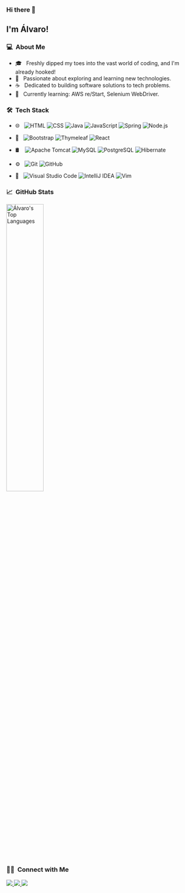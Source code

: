 ### Hi there 👋

<h2>I'm Álvaro!</h2>

<h3> 💻 &nbsp;About Me </h3>

- 🎓 &nbsp; Freshly dipped my toes into the vast world of coding, and I'm already hooked!
- 🚀 &nbsp; Passionate about exploring and learning new technologies.
- ☕ &nbsp; Dedicated to building software solutions to tech problems.
- 🌱 &nbsp; Currently learning: AWS re/Start, Selenium WebDriver.

<h3> 🛠 &nbsp;Tech Stack</h3>

- 🌐 &nbsp;
  ![HTML](https://img.shields.io/badge/-HTML-333333?style=flat&logo=HTML5)
  ![CSS](https://img.shields.io/badge/-CSS-333333?style=flat&logo=CSS3&logoColor=1572B6)
  ![Java](https://img.shields.io/badge/Java-333333?style=flat&logo=openjdk&logoColor=yellow)
  ![JavaScript](https://img.shields.io/badge/-JavaScript-333333?style=flat&logo=javascript)
  ![Spring](https://img.shields.io/badge/-Spring-333333?style=flat&logo=spring)
  ![Node.js](https://img.shields.io/badge/-Node.js-333333?style=flat&logo=node.js)

 - 🧰 &nbsp;
  ![Bootstrap](https://img.shields.io/badge/-Bootstrap-333333?style=flat&logo=bootstrap&logoColor=563D7C)
  ![Thymeleaf](https://img.shields.io/badge/Thymeleaf-333333?style=flat&logo=Thymeleaf&logoColor=green)
  ![React](https://img.shields.io/badge/-React-333333?style=flat&logo=react)

- 🛢 &nbsp;
  &nbsp;![Apache Tomcat](https://img.shields.io/badge/Apache%20Tomcat-333333?style=flat&logo=apache-tomcat&logoColor=white)
  ![MySQL](https://img.shields.io/badge/-MySQL-333333?style=flat&logo=mysql)
  ![PostgreSQL](https://img.shields.io/badge/-PostgreSQL-333333?style=flat&logo=postgresql)
  ![Hibernate](https://img.shields.io/badge/Hibernate-333333?style=flat&logo=Hibernate&logoColor=white)
  

- ⚙️ &nbsp;
  ![Git](https://img.shields.io/badge/-Git-333333?style=flat&logo=git)
  ![GitHub](https://img.shields.io/badge/-GitHub-333333?style=flat&logo=github)

- 🔧 &nbsp;
  ![Visual Studio Code](https://img.shields.io/badge/-Visual%20Studio%20Code-333333?style=flat&logo=visual-studio-code&logoColor=007ACC)
  ![IntelliJ IDEA](https://img.shields.io/badge/IntelliJIDEA-333333?style=flat&logo=intellij-idea&logoColor=white)
  ![Vim](https://img.shields.io/badge/VIM-333333?style=flat&logo=vim&logoColor=white)

<h3> 📈 &nbsp;GitHub Stats</h3>

<div>
  <img src="https://github-readme-stats.vercel.app/api/top-langs/?username=AlvaroMyGit&layout=compact&theme=radical" alt="Álvaro's Top Languages" style="width: 44%;"/>
</div>




<h3> 🤝🏻 &nbsp;Connect with Me </h3>

<p align="left">
  <a href="https://www.linkedin.com/in/alvaro-afp-mendes/">
    <img src="https://img.shields.io/badge/-Álvaro%20Mendes-0077B5?style=flat&logo=Linkedin&logoColor=white"/>
  </a>
  <a href="mailto:alvaro.afp.mendes@gmail.com">
  <img src="https://img.shields.io/badge/alvaro.afp.mendes@gmail.com-EA4335?style=flat&logo=gmail&logoColor=white"/>
</a>
 <a href="https://discord.com/users/195011052805554179">
  <img src="https://img.shields.io/badge/Discord-5865F2?style=flat&logo=discord&logoColor=white"/>
</a>


<!---
AlvaroMyGit/AlvaroMyGit is a ✨ special ✨ repository because its `README.md` (this file) appears on your GitHub profile.
You can click the Preview link to take a look at your changes.
--->
